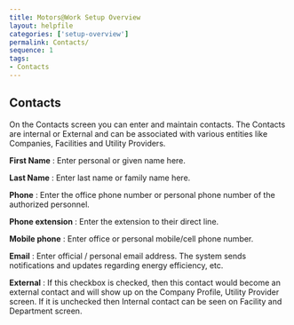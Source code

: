 ```yaml
---
title: Motors@Work Setup Overview
layout: helpfile
categories: ['setup-overview']
permalink: Contacts/
sequence: 1
tags:
- Contacts
---
```


## **Contacts**

On the Contacts screen you can enter and maintain contacts. The Contacts are internal or External and can be associated with various entities like Companies, Facilities and Utility Providers.

**First Name** :  Enter personal or given name here.

**Last Name** : Enter last name or family name here.

**Phone** :  Enter the office phone number or personal phone number of the authorized personnel.

**Phone extension** : Enter the extension to their direct line.

**Mobile phone** : Enter office or personal mobile/cell phone number.

**Email** : Enter official / personal email address. The system sends notifications and updates regarding energy efficiency, etc.

**External** :  If this checkbox is checked, then this contact would become an external contact and will show up on the Company Profile, Utility Provider screen.  If it is unchecked then Internal contact can be seen on Facility and Department screen.

